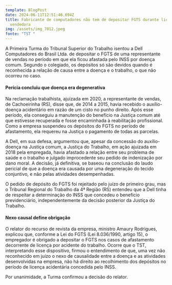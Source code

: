 ```yaml
---
template: BlogPost
date: 2024-06-11T12:51:46.694Z
title: Fabricante de computadores não tem de depositar FGTS durante licença de
  vendedora
img: /assets/img_7012.jpeg
fonte: "TST "
---
```

A Primeira Turma do Tribunal Superior do Trabalho isentou a Dell Computadores do Brasil Ltda. de depositar o FGTS de uma representante de vendas no período em que ela ficou afastada pelo INSS por doença comum. Segundo o colegiado, os depósitos só são devidos quando é reconhecida a relação de causa entre a doença e o trabalho, o que não ocorreu no caso.

#### Perícia concluiu que doença era degenerativa

Na reclamação trabalhista, ajuizada em 2020, a representante de vendas, de Cachoeirinha (RS), disse que, de 2014 a 2015, havia recebido o auxílio-doença acidentário em razão de um cisto no punho direito. Após esse período, ela conseguiu a manutenção do benefício na Justiça comum até que estivesse recuperada e fosse encaminhada à reabilitação profissional. Como a empresa suspendeu os depósitos do FGTS no período de afastamento, ela requereu na Justiça o pagamento de todas as parcelas.

A Dell, em sua defesa, argumentou que, apesar da concessão do auxílio-doença na Justiça comum, a Justiça do Trabalho, em ação ajuizada em 2018 pela empregada, havia afastado a relação entre seu problema de saúde e o trabalho e julgado improcedente seu pedido de indenização por dano moral. A decisão, já definitiva, se baseou na conclusão do laudo pericial de que a doença era causada por uma degeneração do tecido conjuntivo, e não pelas atividades desempenhadas.

O pedido de depósito do FGTS foi rejeitado pelo juízo de primeiro grau, mas o Tribunal Regional do Trabalho da 4ª Região (RS) entendeu que a Dell tinha de respeitar a determinação do INSS que concedeu o benefício previdenciário, independentemente da decisão posterior da Justiça do Trabalho.

#### Nexo causal define obrigação

O relator do recurso de revista da empresa, ministro Amaury Rodrigues, explicou que, conforme a Lei do FGTS (Lei 8.036/1990, artigo 15), o empregador é obrigado a depositar o FGTS nos casos de afastamento decorrente de licença por acidente do trabalho. Ocorre que o TST, interpretando esse dispositivo, firmou o entendimento de que, uma vez não reconhecido em juízo o nexo de causalidade entre a doença e as atividades desenvolvidas na empresa, não há direito ao recolhimento dos depósitos no período de licença acidentária concedida pelo INSS.

Por unanimidade, a Turma confirmou a decisão do relator.